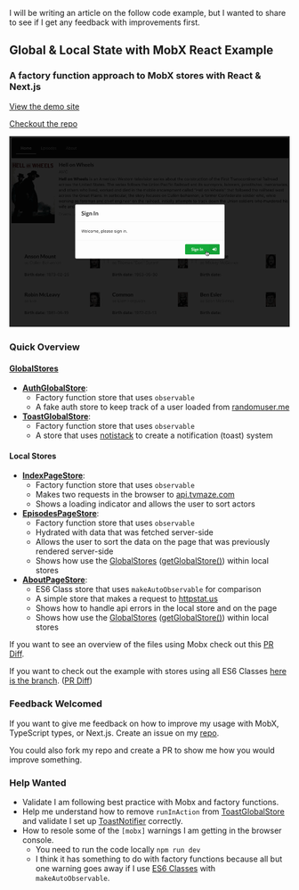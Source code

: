 I will be writing an article on the follow code example, but I wanted to share to see if I get any feedback with improvements first.

## Global & Local State with MobX React Example

### A factory function approach to MobX stores with React & Next.js

[View the demo site](https://mobx-local-global-stores.vercel.app/)

[Checkout the repo](https://github.com/codeBelt/mobx-local-global-stores)

![screenshot of website](./animation.gif)

### Quick Overview

#### [GlobalStores](https://github.com/codeBelt/mobx-local-global-stores/blob/main/src/stores/GlobalStore.ts)

- **[AuthGlobalStore](https://github.com/codeBelt/mobx-local-global-stores/blob/main/src/stores/auth/AuthGlobalStore.ts)**:
  - Factory function store that uses `observable`
  - A fake auth store to keep track of a user loaded from [randomuser.me](https://randomuser.me/)
- **[ToastGlobalStore](https://github.com/codeBelt/mobx-local-global-stores/blob/main/src/stores/toast/ToastGlobalStore.ts)**:
  - Factory function store that uses `observable`
  - A store that uses [notistack](https://iamhosseindhv.com/notistack) to create a notification (toast) system

#### Local Stores

- **[IndexPageStore](https://github.com/codeBelt/mobx-local-global-stores/blob/main/src/components/pages/index-page/IndexPage.store.ts)**:
  - Factory function store that uses `observable`
  - Makes two requests in the browser to [api.tvmaze.com](https://api.tvmaze.com)
  - Shows a loading indicator and allows the user to sort actors
- **[EpisodesPageStore](https://github.com/codeBelt/mobx-local-global-stores/blob/main/src/components/pages/episodes-page/EpisodesPage.store.ts)**:
  - Factory function store that uses `observable`
  - Hydrated with data that was fetched server-side
  - Allows the user to sort the data on the page that was previously rendered server-side
  - Shows how use the [GlobalStores](https://github.com/codeBelt/mobx-local-global-stores/blob/main/src/stores/GlobalStore.ts) ([getGlobalStore()](https://github.com/codeBelt/mobx-local-global-stores/blob/main/src/components/shared/global-store-provider/GlobalStoreProvider.tsx#L13)) within local stores
- **[AboutPageStore](https://github.com/codeBelt/mobx-local-global-stores/blob/main/src/components/pages/about-page/AboutPage.store.ts)**:
  - ES6 Class store that uses `makeAutoObservable` for comparison
  - A simple store that makes a request to [httpstat.us](https://httpstat.us)
  - Shows how to handle api errors in the local store and on the page
  - Shows how use the [GlobalStores](https://github.com/codeBelt/mobx-local-global-stores/blob/main/src/stores/GlobalStore.ts) ([getGlobalStore()](https://github.com/codeBelt/mobx-local-global-stores/blob/main/src/components/shared/global-store-provider/GlobalStoreProvider.tsx#L13)) within local stores

If you want to see an overview of the files using Mobx check out this [PR Diff](https://github.com/codeBelt/mobx-local-global-stores/pull/4/files).

If you want to check out the example with stores using all ES6 Classes [here is the branch](https://github.com/codeBelt/mobx-local-global-stores/tree/es6-classes). ([PR Diff](https://github.com/codeBelt/mobx-local-global-stores/pull/5/files))

### Feedback Welcomed

If you want to give me feedback on how to improve my usage with MobX, TypeScript types, or Next.js. Create an issue on my [repo](https://github.com/codeBelt/mobx-local-global-stores).

You could also fork my repo and create a PR to show me how you would improve something.

### Help Wanted

- Validate I am following best practice with Mobx and factory functions.
- Help me understand how to remove `runInAction` from [ToastGlobalStore](https://github.com/codeBelt/mobx-local-global-stores/blob/main/src/stores/toast/ToastGlobalStore.ts) and validate I set up [ToastNotifier](https://github.com/codeBelt/mobx-local-global-stores/blob/main/src/components/ui/toast-notifier/ToastNotifier.tsx) correctly.
- How to resole some of the `[mobx]` warnings I am getting in the browser console.
  - You need to run the code locally `npm run dev`
  - I think it has something to do with factory functions because all but one warning goes away if I use [ES6 Classes](https://github.com/codeBelt/mobx-local-global-stores/tree/es6-classes) with `makeAutoObservable`.
